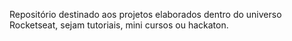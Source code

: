 Repositório destinado aos projetos elaborados dentro do universo Rocketseat, sejam tutoriais, mini cursos ou hackaton.
